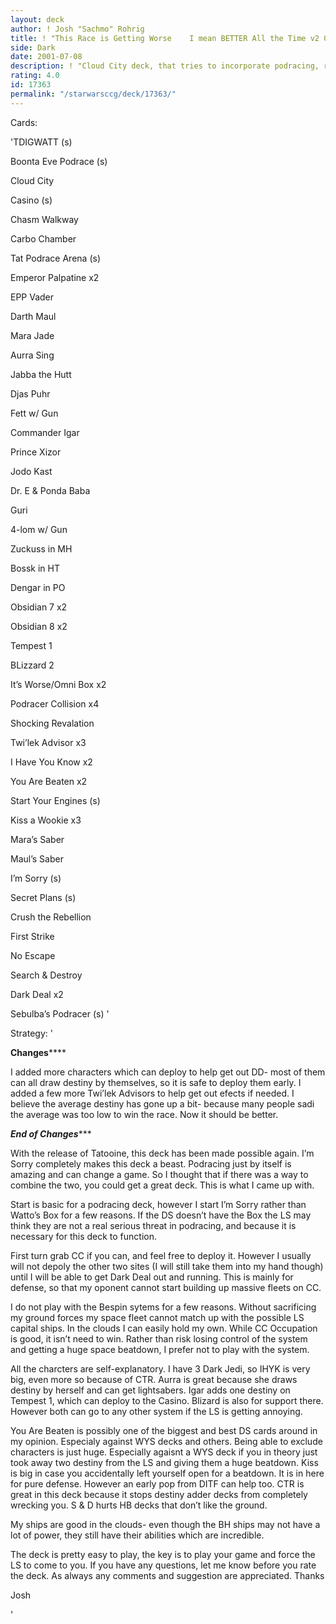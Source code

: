 ```yaml
---
layout: deck
author: ! Josh "Sachmo" Rohrig
title: ! "This Race is Getting Worse    I mean BETTER All the Time v2 0"
side: Dark
date: 2001-07-08
description: ! "Cloud City deck, that tries to incorporate podracing, rather than speed into the true power of Dark Deal."
rating: 4.0
id: 17363
permalink: "/starwarsccg/deck/17363/"
---
```

Cards: 

'TDIGWATT  (s)

Boonta Eve Podrace  (s)


Cloud City

Casino  (s)

Chasm Walkway

Carbo Chamber

Tat Podrace Arena  (s)


Emperor Palpatine x2

EPP Vader

Darth Maul

Mara Jade

Aurra Sing

Jabba the Hutt

Djas Puhr

Fett  w/  Gun

Commander Igar

Prince Xizor

Jodo Kast

Dr. E & Ponda Baba

Guri

4-lom w/ Gun


Zuckuss in MH

Bossk in HT

Dengar in PO

Obsidian 7 x2

Obsidian 8 x2

Tempest 1

BLizzard 2


It’s Worse/Omni Box x2

Podracer Collision  x4

Shocking Revalation

Twi’lek Advisor x3

I Have You Know x2

You Are Beaten x2

Start Your Engines  (s)

Kiss a Wookie x3


Mara’s Saber

Maul’s Saber


I’m Sorry  (s)

Secret Plans  (s)

Crush the Rebellion

First Strike

No Escape

Search & Destroy

Dark Deal x2


Sebulba’s Podracer  (s) '

Strategy: '

**************Changes******************

I added more characters which can deploy to help get out DD- most of them can all draw destiny by themselves, so it is safe to deploy them early.  I added a  few more Twi’lek Advisors to help get out efects if needed.  I believe the average destiny has gone up a bit- because many people sadi the average  was too low to win the race.  Now it should be better.

***********End of Changes**************



With the release of Tatooine, this deck has been made possible again. I&#8217;m Sorry completely makes this deck a beast. Podracing just by itself is amazing and can change a game. So I thought that if there was a way to combine the two, you could get a great deck. This is what I came up with. 


Start is basic for a podracing deck, however I start I&#8217;m Sorry rather than Watto&#8217;s Box for a few reasons. If the DS doesn&#8217;t have the Box the LS may think they are not a real serious threat in podracing, and because it is necessary for this deck to function. 


First turn grab CC if you can, and feel free to deploy it. However I usually will not depoly the other two sites (I will still take them into my hand though) until I will be able to get Dark Deal out and running. This is mainly for defense, so that my oponent cannot start building up massive fleets on CC. 


I do not play with the Bespin sytems for a few reasons. Without sacrificing my ground forces my space fleet cannot match up with the possible LS capital ships. In the clouds I can easily hold my own. While CC Occupation is good, it isn&#8217;t need to win. Rather than risk losing control of the system and getting a huge space beatdown, I prefer not to play with the system. 


All the charcters are self-explanatory. I have 3 Dark Jedi, so IHYK is very big, even more so because of CTR. Aurra is great because she draws destiny by herself and can get lightsabers. Igar adds one destiny on Tempest 1, which can deploy to the Casino. Blizard is also for support there. However both can go to any other system if the LS is getting annoying. 


You Are Beaten is possibly one of the biggest and best DS cards around in my opinion. Especialy against WYS decks and others. Being able to exclude characters is just huge. Especially agaisnt a WYS deck if you in theory just took away two destiny from the LS and giving them a huge beatdown. Kiss is big in case you accidentally left yourself open for a beatdown. It is in here for pure defense. However an early pop from DITF can help too. CTR is great in this deck because it stops destiny adder decks from completely wrecking you. S & D hurts HB decks that don&#8217;t like the ground. 


My ships are good in the clouds- even though the BH ships may not have a lot of power, they still have their abilities which are incredible. 


The deck is pretty easy to play, the key is to play your game and force the LS to come to you. If you have any questions, let me know before you rate the deck. As always any comments and suggestion are appreciated. Thanks 


Josh 

'
